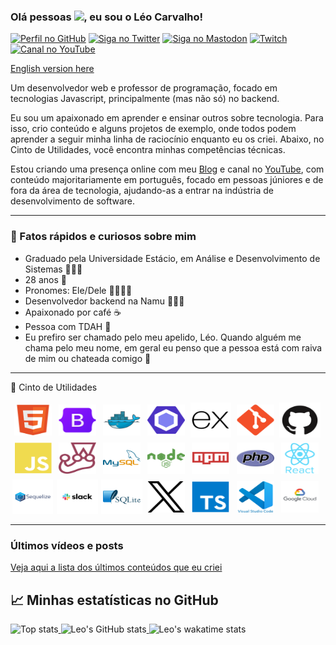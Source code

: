 ### Olá pessoas <img src="https://raw.githubusercontent.com/MartinHeinz/MartinHeinz/master/wave.gif" width="30px">, eu sou o Léo Carvalho!

[![Perfil no GitHub](https://img.shields.io/github/followers/carvalholeo?style=for-the-badge&logo=github&logoColor=white)](https://github.com/carvalholeo)
[![Siga no Twitter](https://img.shields.io/twitter/follow/_carvalho_leo?style=for-the-badge&logo=x&logoColor=white)](https://twitter.com/_carvalho_leo)
[![Siga no Mastodon](https://img.shields.io/mastodon/follow/109525667964736745?domain=https%3A%2F%2Fbolha.us&style=for-the-badge&logo=mastodon&logoColor=white)](https://bolha.us/@carvalholeo)
[![Twitch](https://img.shields.io/twitch/status/carvalho_leo?style=for-the-badge&logo=twitch&logoColor=white)](https://twitch.com/carvalho_leo)
[![Canal no YouTube](https://img.shields.io/youtube/channel/subscribers/UC8c7IUMpnczt9pmsHlXYxXw?style=for-the-badge&logo=youtube&logoColor=white)](https://youtube.com/@carvalho_leo)

[English version here](README.md)

Um desenvolvedor web e professor de programação, focado em tecnologias Javascript, principalmente (mas não só) no backend.

Eu sou um apaixonado em aprender e ensinar outros sobre tecnologia. Para isso, crio conteúdo e alguns projetos de exemplo, onde todos podem aprender a seguir minha linha de raciocínio enquanto eu os criei. Abaixo, no Cinto de Utilidades, você encontra minhas competências técnicas.

Estou criando uma presença online com meu [Blog](https://leocarvalho.dev/) e canal no [YouTube](https://youtube.com/@carvalho_leo), com conteúdo majoritariamente em português, focado em pessoas júniores e de fora da área de tecnologia, ajudando-as a entrar na indústria de desenvolvimento de software.

---

### 📰 Fatos rápidos e curiosos sobre mim

- Graduado pela Universidade Estácio, em Análise e Desenvolvimento de Sistemas 🧑🏽‍🎓
- 28 anos 🎂
- Pronomes: Ele/Dele 🙆🏽‍♂️🌈
- Desenvolvedor backend na Namu 🧑🏽‍🏫
- Apaixonado por café ☕
- Pessoa com TDAH 🤔
- Eu prefiro ser chamado pelo meu apelido, Léo. Quando alguém me chama pelo meu nome, em geral eu penso que a pessoa está com raiva de mim ou chateada comigo 🥺

---

🧰 Cinto de Utilidades

<div style="display: flex; flex-wrap: wrap; width: 100%;">
  <img src="https://raw.githubusercontent.com/devicons/devicon/master/icons/html5/html5-original.svg" alt="HTML" style="display: inline-block; height: 50px; margin: 0.20em; padding: 0.2em; width: 60px;" />
  <img src="https://raw.githubusercontent.com/devicons/devicon/master/icons/bootstrap/bootstrap-original.svg" alt="Bootstrap Framework" style="display: inline-block; height: 50px; margin: 0.20em; padding: 0.2em; width: 60px;" />
  <img src="https://raw.githubusercontent.com/devicons/devicon/master/icons/docker/docker-original.svg" alt="Docker" style="display: inline-block; height: 50px; margin: 0.20em; padding: 0.2em; width: 60px;" />
  <img src="https://raw.githubusercontent.com/devicons/devicon/master/icons/eslint/eslint-original.svg" alt="ESLint" style="display: inline-block; height: 50px; margin: 0.20em; padding: 0.2em; width: 60px;" />
  <img src="https://raw.githubusercontent.com/devicons/devicon/master/icons/express/express-original.svg" alt="Express.JS" style="display: inline-block; height: 50px; margin: 0.20em; padding: 0.2em; width: 60px; background-color: #ffffff;" />
  <img src="https://raw.githubusercontent.com/devicons/devicon/master/icons/git/git-original.svg" alt="Git" style="display: inline-block; height: 50px; margin: 0.20em; padding: 0.2em; width: 60px;" />
  <img src="https://raw.githubusercontent.com/devicons/devicon/master/icons/github/github-original.svg" alt="GitHub" style="display: inline-block; height: 50px; margin: 0.20em; padding: 0.2em; width: 60px; background-color: #ffffff;" />
  <img src="https://raw.githubusercontent.com/devicons/devicon/master/icons/javascript/javascript-plain.svg" alt="JavaScript" style="display: inline-block; height: 50px; margin: 0.20em; padding: 0.2em; width: 60px;" />
  <img src="https://raw.githubusercontent.com/devicons/devicon/master/icons/jest/jest-plain.svg" alt="Jest" style="display: inline-block; height: 50px; margin: 0.20em; padding: 0.2em; width: 60px;" />
  <img src="https://raw.githubusercontent.com/devicons/devicon/master/icons/mysql/mysql-original-wordmark.svg" alt="MySQL" style="display: inline-block; height: 50px; margin: 0.20em; padding: 0.2em; width: 60px;" />
  <img src="https://raw.githubusercontent.com/devicons/devicon/master/icons/nodejs/nodejs-plain-wordmark.svg" alt="Node.JS" style="display: inline-block; height: 50px; margin: 0.20em; padding: 0.2em; width: 60px;" />
  <img src="https://raw.githubusercontent.com/devicons/devicon/master/icons/npm/npm-original-wordmark.svg" alt="NPM (Node Package Manager)" style="display: inline-block; height: 50px; margin: 0.20em; padding: 0.2em; width: 60px;" />
  <img src="https://raw.githubusercontent.com/devicons/devicon/master/icons/php/php-original.svg" alt="PHP" style="display: inline-block; height: 50px; margin: 0.20em; padding: 0.2em; width: 60px;" />
  <img src="https://raw.githubusercontent.com/devicons/devicon/master/icons/react/react-original-wordmark.svg" alt="React Framework" style="display: inline-block; height: 50px; margin: 0.20em; padding: 0.2em; width: 60px;" />
  <img src="https://raw.githubusercontent.com/devicons/devicon/master/icons/sequelize/sequelize-original-wordmark.svg" alt="Sequelize ORM" style="display: inline-block; height: 50px; margin: 0.20em; padding: 0.2em; width: 60px; background-color: #ffffff;" />
  <img src="https://raw.githubusercontent.com/devicons/devicon/master/icons/slack/slack-original-wordmark.svg" alt="Slack" style="display: inline-block; height: 50px; margin: 0.20em; padding: 0.2em; width: 60px; background-color: #ffffff;" />
  <img src="https://raw.githubusercontent.com/devicons/devicon/master/icons/sqlite/sqlite-original-wordmark.svg" alt="SQLite" style="display: inline-block; height: 50px; margin: 0.20em; padding: 0.2em; width: 60px; background-color: #ffffff;" />
  <img src="https://raw.githubusercontent.com/devicons/devicon/master/icons/twitter/twitter-original.svg" alt="Twitter" style="display: inline-block; height: 50px; margin: 0.20em; padding: 0.2em; width: 60px;" />
  <img src="https://raw.githubusercontent.com/devicons/devicon/master/icons/typescript/typescript-original.svg" alt="TypeScript" style="display: inline-block; height: 50px; margin: 0.20em; padding: 0.2em; width: 60px;" />
  <img src="https://raw.githubusercontent.com/devicons/devicon/master/icons/vscode/vscode-original-wordmark.svg" alt="Visual Studio Code" style="display: inline-block; height: 50px; margin: 0.20em; padding: 0.2em; width: 60px;" />
  <img src="https://raw.githubusercontent.com/devicons/devicon/master/icons/googlecloud/googlecloud-original-wordmark.svg" alt="Google Cloud Platform" style="display: inline-block; height: 50px; margin: 0.20em; padding: 0.2em; width: 60px;" />
</div>

---

### Últimos vídeos e posts

[Veja aqui a lista dos últimos conteúdos que eu criei](README.md#media)

## &#x1f4c8; Minhas estatísticas no GitHub

<div>
<a href="https://github.com/anuraghazra/github-readme-stats">
  <img src="https://github-readme-stats.vercel.app/api/top-langs/?username=carvalholeo&theme=radical&layout=compact&langs_count=7" alt="Top stats" style="align: center; display: inline-block; height: 11em;"/>
</a>
<a href="https://github.com/anuraghazra/github-readme-stats">
  <img src="https://github-readme-stats.vercel.app/api?username=carvalholeo&theme=radical&count_private=true&include_all_commits=true" alt="Leo's GitHub stats" style="align: center; display: inline-block; height: 11em;" />
</a>
<a href="https://github.com/anuraghazra/github-readme-stats">
  <img src="https://github-readme-stats.vercel.app/api/wakatime?username=carvalholeo" alt="Leo's wakatime stats" style="align: center; display: inline-block; height: 11em;" />
</a>
</div>

